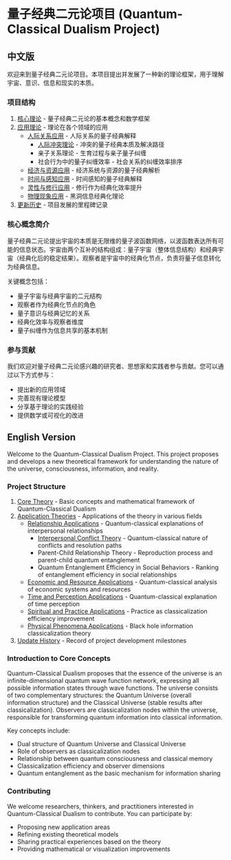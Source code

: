 # 量子经典二元论项目 (Quantum-Classical Dualism Project)

## 中文版

欢迎来到量子经典二元论项目。本项目提出并发展了一种新的理论框架，用于理解宇宙、意识、信息和现实的本质。

### 项目结构

1. [核心理论](core.md) - 量子经典二元论的基本概念和数学框架
2. [应用理论](applications/) - 理论在各个领域的应用
   - [人际关系应用](applications/relationships/) - 人际关系的量子经典解释
     - [人际冲突理论](applications/relationships/interpersonal_conflicts.md) - 冲突的量子经典本质及解决路径
     - 亲子关系理论 - 生育过程与亲子量子纠缠
     - 社会行为中的量子纠缠效率 - 社会关系的纠缠效率排序
   - [经济与资源应用](applications/economics/) - 经济系统与资源的量子经典解析
   - [时间与感知应用](applications/perception/) - 时间感知的量子经典解释
   - [灵性与修行应用](applications/spiritual/) - 修行作为经典化效率提升
   - [物理现象应用](applications/physics/) - 黑洞信息经典化理论
3. [更新历史](update_history.md) - 项目发展的里程碑记录

### 核心概念简介

量子经典二元论提出宇宙的本质是无限维的量子波函数网络，以波函数表达所有可能的信息状态。宇宙由两个互补的结构组成：量子宇宙（整体信息结构）和经典宇宙（经典化后的稳定结果）。观察者是宇宙中的经典化节点，负责将量子信息转化为经典信息。

关键概念包括：
- 量子宇宙与经典宇宙的二元结构
- 观察者作为经典化节点的角色
- 量子意识与经典记忆的关系
- 经典化效率与观察者维度
- 量子纠缠作为信息共享的基本机制

### 参与贡献

我们欢迎对量子经典二元论感兴趣的研究者、思想家和实践者参与贡献。您可以通过以下方式参与：
- 提出新的应用领域
- 完善现有理论模型
- 分享基于理论的实践经验
- 提供数学或可视化的改进

## English Version

Welcome to the Quantum-Classical Dualism Project. This project proposes and develops a new theoretical framework for understanding the nature of the universe, consciousness, information, and reality.

### Project Structure

1. [Core Theory](core.md) - Basic concepts and mathematical framework of Quantum-Classical Dualism
2. [Application Theories](applications/) - Applications of the theory in various fields
   - [Relationship Applications](applications/relationships/) - Quantum-classical explanations of interpersonal relationships
     - [Interpersonal Conflict Theory](applications/relationships/interpersonal_conflicts.md) - Quantum-classical nature of conflicts and resolution paths
     - Parent-Child Relationship Theory - Reproduction process and parent-child quantum entanglement
     - Quantum Entanglement Efficiency in Social Behaviors - Ranking of entanglement efficiency in social relationships
   - [Economic and Resource Applications](applications/economics/) - Quantum-classical analysis of economic systems and resources
   - [Time and Perception Applications](applications/perception/) - Quantum-classical explanation of time perception
   - [Spiritual and Practice Applications](applications/spiritual/) - Practice as classicalization efficiency improvement
   - [Physical Phenomena Applications](applications/physics/) - Black hole information classicalization theory
3. [Update History](update_history.md) - Record of project development milestones

### Introduction to Core Concepts

Quantum-Classical Dualism proposes that the essence of the universe is an infinite-dimensional quantum wave function network, expressing all possible information states through wave functions. The universe consists of two complementary structures: the Quantum Universe (overall information structure) and the Classical Universe (stable results after classicalization). Observers are classicalization nodes within the universe, responsible for transforming quantum information into classical information.

Key concepts include:
- Dual structure of Quantum Universe and Classical Universe
- Role of observers as classicalization nodes
- Relationship between quantum consciousness and classical memory
- Classicalization efficiency and observer dimensions
- Quantum entanglement as the basic mechanism for information sharing

### Contributing

We welcome researchers, thinkers, and practitioners interested in Quantum-Classical Dualism to contribute. You can participate by:
- Proposing new application areas
- Refining existing theoretical models
- Sharing practical experiences based on the theory
- Providing mathematical or visualization improvements
